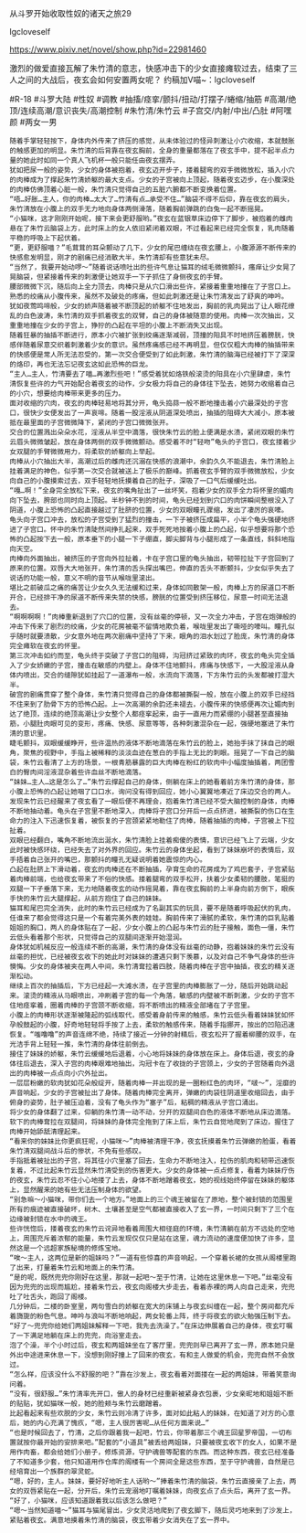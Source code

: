 从斗罗开始收取性奴的诸天之旅29

lgcloveself

https://www.pixiv.net/novel/show.php?id=22981460

激烈的做爱直接瓦解了朱竹清的意志，快感冲击下的少女直接瘫软过去，结束了三人之间的大战后，夜玄会如何安置两女呢？
约稿加V喵~：lgcloveself

#R-18
#斗罗大陆
#性奴
#调教
#抽搐/痉挛/颤抖/扭动/打摆子/蜷缩/抽筋
#高潮/绝顶/连续高潮/意识丧失/高潮控制
#朱竹清/朱竹云
#子宫交/内射/中出/凸肚
#阿嘿颜
#两女一男


    随着手掌轻轻按下，身体内外传来了挤压的感觉，从未体验过的怪异刺激让小穴收缩，本就鼓胀的触感更加的明显。朱竹清的后背靠在夜玄胸前，全身的重量都落在了夜玄手中，提不起半点力量的她此时如同一个真人飞机杯一般只能任由夜玄摆弄。
    犹如把尿一般的姿势，少女的身体被抱着，夜玄迈开步子，搂着腿弯的双手微微放松，插入小穴的肉棒成为了撑起朱竹清娇躯的最大支点。少女的子宫被向上顶起，随着夜玄迈步，在小腹深处的肉棒仿佛顶着心脏一般，朱竹清只觉得自己的五脏六腑都不断变换着位置。
    “唔…好胀…主人，你的肉棒…太大了…竹清有点…承受不住…”脑袋不得不后仰，靠在夜玄的肩头，朱竹清放在小腹上的双手无力地向身体两侧滑落，随着胸前弹跳的白兔一起不断摇晃。
    “小猫咪，这才刚刚开始呢，接下来会更舒服哟。”夜玄在蓝银草床边停下了脚步，被抱着的雌肉悬在了朱竹云脑袋上方，此时床上的女人依旧紧闭着双眼，不过看起来已经完全恢复，乳肉随着平稳的呼吸上下起伏着。
    “更，更舒服喵？”毛茸茸的耳朵颤动了几下，少女的尾巴缠绕在夜玄腰上，小腹源源不断传来的快感愈发明显，刚才的剧痛已经消散大半，朱竹清却有些意犹未尽。
    “当然了，我要开始动啰～”随着说话喷吐出的些许气息让猫耳的绒毛微微颤抖，瘙痒让少女晃了晃脑袋，但紧接着传来的刺激便让她双手一下子抓住了身侧夜玄的手臂。
    腰部微微下沉，随后向上全力顶去，肉棒只是从穴口滑出些许，紧接着重重地撞在了子宫口上。熟悉的绞痛从小腹传来，虽然不及破处的疼痛，但如此刺激还是让朱竹清发出了舒爽的呻吟。
    犹如夜莺鸣啼般，少女的娇声随着被不断顶起的娇躯不住地发出，胸前的乳肉晃出了让人眼花缭乱的白色波涛，朱竹清的双手抓着夜玄的双臂，自己的身体被随意的使用。肉棒一次次抽出，又重重地撞在少女的子宫上，狰狞的凸起在平坦的小腹上不断消失又出现。
    随着狂暴的抽插不断进行，原本小穴被扩张到绞痛逐渐减弱，顶撞的阳具不时地挤压着膀胱，快感伴随着尿意交织着刺激着少女的意识。虽然疼痛感已经不再明显，但仅仅粗大肉棒的抽插带来的快感便是常人所无法忍受的，第一次交合便受到了如此刺激，朱竹清的脑海已经被打下了深深的烙印，再也无法忘记夜玄这如此恐怖的巨龙。
    “主人…主人，竹清要去了喵…再激烈些吧！”感受着犹如烙铁般滚烫的阳具在小穴里肆虐，朱竹清恢复些许的力气开始配合着夜玄的动作，少女极力将自己的身体往下坠去，她努力收缩着自己的小穴，想要给肉棒带来更多的压力。
    面对收缩的穴肉，夜玄的肉棒轻易地将其分开，龟头捣蒜一般不断地撞击着小穴最深处的子宫口，很快少女便发出了一声哀啼。随着一股淫液从阴道深处喷出，抽插的阻碍大大减小，原本被抵在最里面的子宫微微降下，紧闭的子宫口微微张开。
    交合的位置溅出朵朵水花，淫液从半空中滴落，很快朱竹云的脸上便满是水渍，紧闭双眼的朱竹云眉头微微皱起，放在身体两侧的双手微微颤动。感受着不时“轻吻”龟头的子宫口，夜玄搂着少女双腿的手臂微微用力，将柔软的娇躯向上举起。
    肉棒从小穴抽出大半，高潮过后的雌肉还沉溺在快感的浪潮中，余韵久久不能退去，朱竹清脸上挂着满足的神色，似乎第一次交合就被送上了极乐的巅峰。抓着夜玄手臂的双手微微放松，少女向自己的小腹摸索过去，双手轻轻地抚摸着自己的肚子，深吸了一口气后缓缓吐出。
    “嘎…啊！”全身完全放松下来，夜玄的嘴角扯出了一丝坏笑，抱着少女的双手全力将怀里的媚肉向下坠去，胯部也同时向上顶起。半秒钟不到的时间，龟头已经划到穴口的肉饼瞬间整根没入了阴道，小腹上恐怖的凸起直接越过了肚脐的位置，少女的双眼瞳孔骤缩，发出了凄厉的哀嚎。
    龟头向子宫口冲去，放松的子宫受到了猛烈的撞击，一下子被挤压成扁平，小半个龟头强硬地挤进了子宫口。怀中的朱竹清陡然间挣扎起来，双手死死地按着小腹上的凸起，似乎想要将那个恐怖的凸起按下去一般，原本垂下的小腿一下子绷直，脚尖脚背与小腿形成了一条直线，斜斜地指向天空。
    肉棒向外面抽出，被挤压的子宫向外拉扯着，卡在子宫口里的龟头抽出，韧带拉扯下子宫回到了原来的位置。双唇大大地张开，朱竹清的舌头探出嘴巴，伸直的舌头不断颤抖，少女似乎失去了说话的功能一般，意义不明的音节从喉咙里滚出。
    堪比之前破瓜之痛的痛苦让少女久久无法缓和过来，身体如同散架一般，肉棒上方的尿道口不断开合，已经排干净的尿道不断传来失禁的快感，膀胱的位置受到挤压移位，尿意一时间无法退去。
    “啊啊啊啊！”肉棒重新退到了穴口的位置，没有丝毫的停顿，又一次全力冲击，子宫在炮弹般的冲击下传来了剧烈的绞痛，少女的花房被毫不留情地欺负着，喉咙里发出了嘶哑的嚎叫。瞳孔似乎随时就要溃散，少女意外地在两次剧痛中坚持了下来，眼角的泪水划过了脸庞，朱竹清的身体完全瘫软在夜玄的怀里。
    第三次冲击如约而至，龟头终于突破了子宫口的阻碍，沟冠挤过紧致的肉环，夜玄的龟头完全插入了少女娇嫩的子宫，撞击在敏感的内壁上。身体不住地颤抖，疼痛与快感下，一大股淫液从身体内喷出，交合的缝隙犹如挂起了一道瀑布一般，水流向下滴落，下方朱竹云的头发都被打湿大半。
    破宫的剧痛贯穿了整个身体，朱竹清只觉得自己的身体都被撕裂一般，放在小腹上的双手已经挡不住来到了肋骨下方的恐怖凸起。上一次高潮的余韵还未褪去，小腹传来的快感便再次让媚肉到达了绝顶，连续的绝顶高潮让少女整个人都痉挛起来，由于一直用力而紧绷的小腿甚至直接抽筋，小腿肚肉眼可见的变形，疼痛、快感、尿意等等，各种刺激混杂在一起，强硬地塞进了朱竹清的意识里。
    睫毛颤抖，双眼缓缓睁开，些许温热的液体不断地滴落在朱竹云的脸上，她抬手抹了抹自己的眼角，聚焦的视野中，手指上被稀释的淡淡血迹在葱白的手指上无比的刺眼。摇晃了一下自己的脑袋，朱竹云看清了上方的场景，一根青筋暴露的巨大肉棒在粉红的软肉中小幅度抽插着，两团雪白的臀肉间淫液混杂着些许血丝不断地滴落。
    “妹妹…主人…这是怎么了…”朱竹云撑起自己的身体，侧躺在床上的她看着前方朱竹清的身体，那小腹上恐怖的凸起让她咽了口口水，询问没有得到回应，她小心翼翼地凑近了床边交合的两人。
    发现朱竹云已经醒来了夜玄看了一眼后便不再理会，抱着朱竹清已经不受大脑控制的身体，肉棒不断地抽动着。龟头在子宫里不断地深入，肉棒将子宫口分开后一点点挤进，被撕裂的伤口在生命力的注入下迅速恢复着，被恢复的子宫颈紧紧地勒住了肉棒，随着抽插的肉棒，子宫被上下拉扯着。
    双眼已经翻白，嘴角不断地流出涎水，朱竹清脸上挂着痴傻的表情，意识已经飞上了云端，少女此时被快感环绕，已经失去了对外界的回应。朱竹云的身体坐起，看到了妹妹崩坏的表情后，双手捂着自己张开的嘴巴，那颤抖的瞳孔无疑说明着她震惊的内心。
    凸起在肚脐上下滑动着，夜玄的肉棒还在不断抽插，孕育生命的花房成为了鸡巴套子，子宫紧贴着肉棒前端，也给夜玄带来了不俗的快感。搂着腿弯的双手松开，扶着少女柔韧的腰肢，笔挺的双腿一下子垂落下来，无力地随着夜玄的动作摇晃着，靠在夜玄胸前的上半身向前方倒下，眼疾手快的朱竹云大腿撑起，从前方抱住了自己的妹妹。
    猫耳和尾巴完全消失，此时的朱竹云已经成为了名副其实的玩具，要不是随着呼吸起伏的乳肉，任谁来了都会觉得这只是一个有着完美外表的娃娃。胸前传来了滑腻的柔软，朱竹清的巨乳贴着姐姐的胸口，两人的身体贴在了一起，少女小腹上的凸起与朱竹云的肚子接触，面色一僵，朱竹云低头看着那个形状，只觉得自己的双腿间逐渐开始湿润。
    身体犹如机械反应一般连续不断的高潮，朱竹清的身体没有丝毫的动静，抱着妹妹的朱竹云没有丝毫的担忧，已经被夜玄收下的她此时对妹妹的遭遇只剩下羡慕，以及对自己不争气身体的些许懊悔。少女的身体被夹在两人中间，朱竹清耷拉着四肢，随着肉棒在子宫中抽插，夜玄的精关逐渐松动。
    继续上百次的抽插后，下方已经起一大滩水渍，在子宫里的肉棒膨胀了一分，随后开始跳动起来。滚烫的精液从马眼喷出，冲刷着子宫的每一个角落，敏感的内壁被不断刺激，少女的子宫不住地痉挛着，圈着肉棒的子宫颈不断收缩，将不断喷出的精液全部堵在了子宫里。
    小腹上的肉棒形状逐渐被隆起的弧线取代，感受着身前传来的触感，朱竹云低头看着妹妹犹如怀孕般鼓起的小腹，好奇地轻轻将手按了上去，柔软的触感传来，随着手指挪开，按出的凹陷迅速恢复。“嗤噜噜”的声音连绵不绝，持续了接近一分钟的射精后，夜玄松开了握着柳腰的双手，在光洁手背上轻轻一推，朱竹清的身体往前倒去。
    接住了妹妹的娇躯，朱竹云缓缓地后退着，小心地将妹妹的身体放在床上。身体后退，夜玄的身体往后退去，深入子宫的肉棒艰难地抽出，沟冠卡在了收拢的子宫颈上，少女的子宫随着向外退出的肉棒被一点点向小穴外扯出。
    一层层粉嫩的软肉犹如花朵般绽开，随着肉棒一并出现的是一圈粉红色的肉环，“啵～”，淫靡的声音响起，少女的子宫被扯出了身体。随着肉棒完全离开，弹嫩的肉袋往阴道里收缩回去，由于俯身的姿势，肚子被压迫着，没有了龟头作为“塞子”后，粘稠的精液从子宫口涌出。
    将少女的身体翻了过来，仰躺的朱竹清一动不动，分开的双腿间白色的液体不断地从床边滴落。软下的肉棒耷拉在双腿间，将妹妹的身体完全拖到了床上后，朱竹云自觉地爬到了床边，握住了肉棒开始舔舐清理起来。
    “看来你的妹妹比你更疯狂呢，小猫咪～”肉棒被清理干净，夜玄抚摸着朱竹云弹嫩的脸蛋，看着朱竹清双腿间战斗后的惨状，不免有些感叹。
    手指抵着被扯出的子宫，将其往小穴里塞了回去，生命力不断地注入，拉伤的肌肉和韧带迅速恢复着，不过比起朱竹云显然朱竹清受到的伤害更大。少女的身体被一点点修复，看着为妹妹疗伤的夜玄，朱竹云忍不住小心地搂了上去，身体不断地蹭着夜玄，她的视线始终停留在妹妹的躯体上，显然醒来的她有些无法压制身体的欲望。
    “别急嘛～小猫咪，带你们去一个地方。”地面上的三个魂王被留在了原地，整个被封锁的范围里所有的痕迹被直接破坏，树木、土壤甚至是空气都被直接收入了玄一界，一时间只剩下了三个在边缘被封锁在水中的魂王。
    些许恍惚后，搂着夜玄的朱竹云诧异地看着周围大相径庭的环境，朱竹清躺在前方不远处的空地上，周围充斥着浓郁的能量，朱竹云发现仅仅只是站在这里，魂力流动的速度便加快了许多，显然这是一个远超家族秘境的修炼宝地。
    “唉～主人，这两位是新的姐妹吗？”一道有些惊喜的声音响起，一个穿着长裙的女孩从阁楼里跑了出来，打量着朱竹云和地面上的朱竹清。
    “是的呢，既然兜兜你刚好在这里，那就一起吧～至于竹清，让她在这里休息一下吧。”丝毫没有因为兜兜的出现而尴尬，搂着朱竹云，夜玄向阁楼大步走去，看着赤裸的两人向自己走来，兜兜吐了吐舌头，跑回了阁楼。
    几分钟后，二楼的卧室里，两句雪白的娇躯在宽大的床铺上与夜玄纠缠在一起，整个房间都充斥着旖旎的粉色气息。呻吟与浪叫不断地响起，两女轮番上阵，终于将夜玄的欲火勉强压制下去。
    “好了～兜兜你给她们两姐妹解释一下吧，我先去洗澡了。”在床边伸展着自己的身体，夜玄叮嘱了一下满足地躺在床上的兜兜，向浴室走去。
    泡了个澡，半个小时过后，夜玄和两姐妹坐在了客厅里，兜兜则早已离开了玄一界，原本她只是外出中途进来休息一下，没想到刚好撞上了回来的夜玄，有和主人做爱的机会，兜兜自然不会放过。
    “怎么样，应该没什么不舒服的吧？”靠在沙发上，夜玄看着对面搂在一起的两姐妹，带着笑意询问着。
    “没有，很舒服…”朱竹清率先开口，傲人的身材已经重新被紧身衣包裹，少女亲昵地和姐姐不断的贴贴，犹如猫咪一般，她的脸颊与朱竹云磨蹭着。
    比起看起来有些欢脱的少女，朱竹云则冷清了许多，面对如此粘人的妹妹，在知道了对方的心意后，她的内心充满了愧疚，“嗯，主人很厉害呢…从任何方面来说…”
    “也是时候回去了，竹清，之后你跟着我一起吧，竹云，你带着那三个魂王回星罗帝国，一切布置就按你最开始的安排来吧。”配套的“小道具”被丢给两姐妹，只要被夜玄收下的女人，如果不是用作肉畜，都会给她们小册子，修炼资源，守护魂兽等配套的东西。而这种东西，夜玄已经准备了不知道多少套，他只知道用作仓库的阁楼有一个房间全是这些东西，至于守护魂兽，自然是已经培育出一个族群的翠灵蛇。
    “嗯，好的，主人。妹妹，要好好地听主人话哟～”捧着朱竹清的脑袋，朱竹云直接亲了上去，两女的双唇紧贴在一起，分开后，朱竹云宠溺地叮嘱着妹妹，向夜玄点了点头后，离开了玄一界。
    “好了，小猫咪，应该知道跟着我以后该怎么做吧？”
    “嗯～当然知道喵～”猫耳与猫尾冒出，少女灵活地爬到了夜玄脚下，随后灵巧地来到了沙发上，紧贴着夜玄。满意地摸着朱竹清的脑袋，夜玄带着少女消失在了玄一界中。
    
